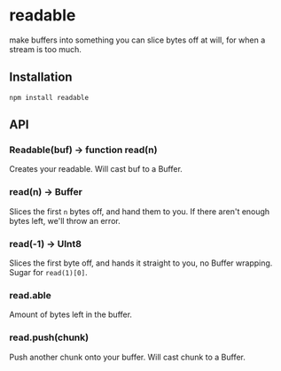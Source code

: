 # readable

  make buffers into something you can slice bytes off at will, for when a stream is too much.

## Installation

    npm install readable

## API
### Readable(buf) → function read(n)

  Creates your readable. Will cast buf to a Buffer.

### read(n) → Buffer

  Slices the first `n` bytes off, and hand them to you.
  If there aren't enough bytes left, we'll throw an error.

### read(-1) → UInt8

  Slices the first byte off, and hands it straight to you, no Buffer wrapping.
  Sugar for `read(1)[0]`.

### read.able

  Amount of bytes left in the buffer.

### read.push(chunk)

  Push another chunk onto your buffer. Will cast chunk to a Buffer.

